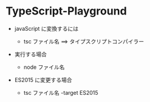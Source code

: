 # TypeScript-Playground

- javaScript に変換するには

  - tsc ファイル名 ==> タイプスクリプトコンパイラー

- 実行する場合

  - node ファイル名

- ES2015 に変更する場合

  - tsc ファイル名 -target ES2015
